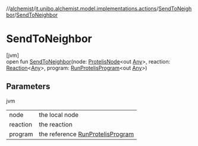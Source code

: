 //[alchemist](../../../index.md)/[it.unibo.alchemist.model.implementations.actions](../index.md)/[SendToNeighbor](index.md)/[SendToNeighbor](-send-to-neighbor.md)

# SendToNeighbor

[jvm]\
open fun [SendToNeighbor](-send-to-neighbor.md)(node: [ProtelisNode](../../it.unibo.alchemist.model.implementations.nodes/-protelis-node/index.md)<out [Any](https://kotlinlang.org/api/latest/jvm/stdlib/kotlin/-any/index.html)>, reaction: [Reaction](../../it.unibo.alchemist.model.interfaces/-reaction/index.md)<[Any](https://kotlinlang.org/api/latest/jvm/stdlib/kotlin/-any/index.html)>, program: [RunProtelisProgram](../-run-protelis-program/index.md)<out [Any](https://kotlinlang.org/api/latest/jvm/stdlib/kotlin/-any/index.html)>)

## Parameters

jvm

| | |
|---|---|
| node | the local node |
| reaction | the reaction |
| program | the reference [RunProtelisProgram](../-run-protelis-program/index.md) |
